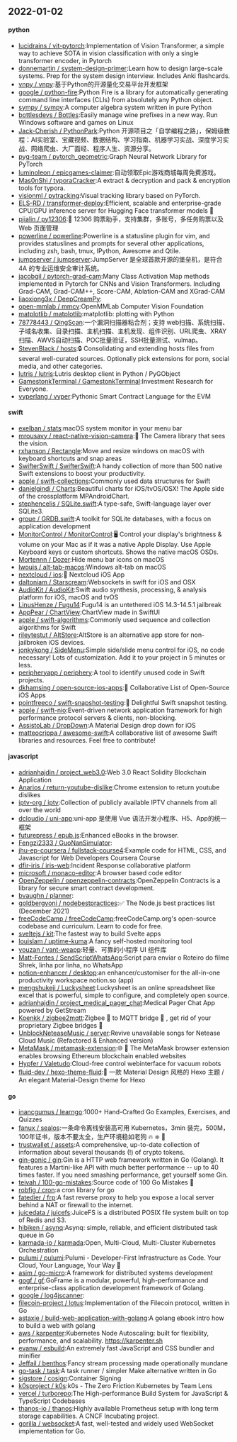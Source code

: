 ## 2022-01-02

#### python
* [lucidrains / vit-pytorch](https://github.com/lucidrains/vit-pytorch):Implementation of Vision Transformer, a simple way to achieve SOTA in vision classification with only a single transformer encoder, in Pytorch
* [donnemartin / system-design-primer](https://github.com/donnemartin/system-design-primer):Learn how to design large-scale systems. Prep for the system design interview. Includes Anki flashcards.
* [vnpy / vnpy](https://github.com/vnpy/vnpy):基于Python的开源量化交易平台开发框架
* [google / python-fire](https://github.com/google/python-fire):Python Fire is a library for automatically generating command line interfaces (CLIs) from absolutely any Python object.
* [sympy / sympy](https://github.com/sympy/sympy):A computer algebra system written in pure Python
* [bottlesdevs / Bottles](https://github.com/bottlesdevs/Bottles):Easily manage wine prefixes in a new way. Run Windows software and games on Linux
* [Jack-Cherish / PythonPark](https://github.com/Jack-Cherish/PythonPark):Python 开源项目之「自学编程之路」，保姆级教程：AI实验室、宝藏视频、数据结构、学习指南、机器学习实战、深度学习实战、网络爬虫、大厂面经、程序人生、资源分享。
* [pyg-team / pytorch_geometric](https://github.com/pyg-team/pytorch_geometric):Graph Neural Network Library for PyTorch
* [luminoleon / epicgames-claimer](https://github.com/luminoleon/epicgames-claimer):自动领取Epic游戏商城每周免费游戏。
* [Mas0nShi / typoraCracker](https://github.com/Mas0nShi/typoraCracker):A extract & decryption and pack & encryption tools for typora.
* [visionml / pytracking](https://github.com/visionml/pytracking):Visual tracking library based on PyTorch.
* [ELS-RD / transformer-deploy](https://github.com/ELS-RD/transformer-deploy):Efficient, scalable and enterprise-grade CPU/GPU inference server for Hugging Face transformer models
🚀
* [pjialin / py12306](https://github.com/pjialin/py12306):🚂
12306 购票助手，支持集群，多账号，多任务购票以及 Web 页面管理
* [powerline / powerline](https://github.com/powerline/powerline):Powerline is a statusline plugin for vim, and provides statuslines and prompts for several other applications, including zsh, bash, tmux, IPython, Awesome and Qtile.
* [jumpserver / jumpserver](https://github.com/jumpserver/jumpserver):JumpServer 是全球首款开源的堡垒机，是符合 4A 的专业运维安全审计系统。
* [jacobgil / pytorch-grad-cam](https://github.com/jacobgil/pytorch-grad-cam):Many Class Activation Map methods implemented in Pytorch for CNNs and Vision Transformers. Including Grad-CAM, Grad-CAM++, Score-CAM, Ablation-CAM and XGrad-CAM
* [liaoxiong3x / DeepCreamPy](https://github.com/liaoxiong3x/DeepCreamPy):
* [open-mmlab / mmcv](https://github.com/open-mmlab/mmcv):OpenMMLab Computer Vision Foundation
* [matplotlib / matplotlib](https://github.com/matplotlib/matplotlib):matplotlib: plotting with Python
* [78778443 / QingScan](https://github.com/78778443/QingScan):一个漏洞扫描器粘合剂；支持 web扫描、系统扫描、子域名收集、目录扫描、主机扫描、主机发现、组件识别、URL爬虫、XRAY扫描、AWVS自动扫描、POC批量验证，SSH批量测试、vulmap。
* [StevenBlack / hosts](https://github.com/StevenBlack/hosts):🔒
Consolidating and extending hosts files from several well-curated sources. Optionally pick extensions for porn, social media, and other categories.
* [lutris / lutris](https://github.com/lutris/lutris):Lutris desktop client in Python / PyGObject
* [GamestonkTerminal / GamestonkTerminal](https://github.com/GamestonkTerminal/GamestonkTerminal):Investment Research for Everyone.
* [vyperlang / vyper](https://github.com/vyperlang/vyper):Pythonic Smart Contract Language for the EVM

#### swift
* [exelban / stats](https://github.com/exelban/stats):macOS system monitor in your menu bar
* [mrousavy / react-native-vision-camera](https://github.com/mrousavy/react-native-vision-camera):📸
The Camera library that sees the vision.
* [rxhanson / Rectangle](https://github.com/rxhanson/Rectangle):Move and resize windows on macOS with keyboard shortcuts and snap areas
* [SwifterSwift / SwifterSwift](https://github.com/SwifterSwift/SwifterSwift):A handy collection of more than 500 native Swift extensions to boost your productivity.
* [apple / swift-collections](https://github.com/apple/swift-collections):Commonly used data structures for Swift
* [danielgindi / Charts](https://github.com/danielgindi/Charts):Beautiful charts for iOS/tvOS/OSX! The Apple side of the crossplatform MPAndroidChart.
* [stephencelis / SQLite.swift](https://github.com/stephencelis/SQLite.swift):A type-safe, Swift-language layer over SQLite3.
* [groue / GRDB.swift](https://github.com/groue/GRDB.swift):A toolkit for SQLite databases, with a focus on application development
* [MonitorControl / MonitorControl](https://github.com/MonitorControl/MonitorControl):🖥
Control your display's brightness & volume on your Mac as if it was a native Apple Display. Use Apple Keyboard keys or custom shortcuts. Shows the native macOS OSDs.
* [Mortennn / Dozer](https://github.com/Mortennn/Dozer):Hide menu bar icons on macOS
* [lwouis / alt-tab-macos](https://github.com/lwouis/alt-tab-macos):Windows alt-tab on macOS
* [nextcloud / ios](https://github.com/nextcloud/ios):📱
Nextcloud iOS App
* [daltoniam / Starscream](https://github.com/daltoniam/Starscream):Websockets in swift for iOS and OSX
* [AudioKit / AudioKit](https://github.com/AudioKit/AudioKit):Swift audio synthesis, processing, & analysis platform for iOS, macOS and tvOS
* [LinusHenze / Fugu14](https://github.com/LinusHenze/Fugu14):Fugu14 is an untethered iOS 14.3-14.5.1 jailbreak
* [AppPear / ChartView](https://github.com/AppPear/ChartView):ChartView made in SwiftUI
* [apple / swift-algorithms](https://github.com/apple/swift-algorithms):Commonly used sequence and collection algorithms for Swift
* [rileytestut / AltStore](https://github.com/rileytestut/AltStore):AltStore is an alternative app store for non-jailbroken iOS devices.
* [jonkykong / SideMenu](https://github.com/jonkykong/SideMenu):Simple side/slide menu control for iOS, no code necessary! Lots of customization. Add it to your project in 5 minutes or less.
* [peripheryapp / periphery](https://github.com/peripheryapp/periphery):A tool to identify unused code in Swift projects.
* [dkhamsing / open-source-ios-apps](https://github.com/dkhamsing/open-source-ios-apps):📱
Collaborative List of Open-Source iOS Apps
* [pointfreeco / swift-snapshot-testing](https://github.com/pointfreeco/swift-snapshot-testing):📸
Delightful Swift snapshot testing.
* [apple / swift-nio](https://github.com/apple/swift-nio):Event-driven network application framework for high performance protocol servers & clients, non-blocking.
* [AssistoLab / DropDown](https://github.com/AssistoLab/DropDown):A Material Design drop down for iOS
* [matteocrippa / awesome-swift](https://github.com/matteocrippa/awesome-swift):A collaborative list of awesome Swift libraries and resources. Feel free to contribute!

#### javascript
* [adrianhajdin / project_web3.0](https://github.com/adrianhajdin/project_web3.0):Web 3.0 React Solidity Blockchain Application
* [Anarios / return-youtube-dislike](https://github.com/Anarios/return-youtube-dislike):Chrome extension to return youtube dislikes
* [iptv-org / iptv](https://github.com/iptv-org/iptv):Collection of publicly available IPTV channels from all over the world
* [dcloudio / uni-app](https://github.com/dcloudio/uni-app):uni-app 是使用 Vue 语法开发小程序、H5、App的统一框架
* [futurepress / epub.js](https://github.com/futurepress/epub.js):Enhanced eBooks in the browser.
* [Fengzi2333 / GuoNanSimulator](https://github.com/Fengzi2333/GuoNanSimulator):
* [jhu-ep-coursera / fullstack-course4](https://github.com/jhu-ep-coursera/fullstack-course4):Example code for HTML, CSS, and Javascript for Web Developers Coursera Course
* [dfir-iris / iris-web](https://github.com/dfir-iris/iris-web):Incident Response collaborative platform
* [microsoft / monaco-editor](https://github.com/microsoft/monaco-editor):A browser based code editor
* [OpenZeppelin / openzeppelin-contracts](https://github.com/OpenZeppelin/openzeppelin-contracts):OpenZeppelin Contracts is a library for secure smart contract development.
* [bvaughn / planner](https://github.com/bvaughn/planner):
* [goldbergyoni / nodebestpractices](https://github.com/goldbergyoni/nodebestpractices):✅
The Node.js best practices list (December 2021)
* [freeCodeCamp / freeCodeCamp](https://github.com/freeCodeCamp/freeCodeCamp):freeCodeCamp.org's open-source codebase and curriculum. Learn to code for free.
* [sveltejs / kit](https://github.com/sveltejs/kit):The fastest way to build Svelte apps
* [louislam / uptime-kuma](https://github.com/louislam/uptime-kuma):A fancy self-hosted monitoring tool
* [youzan / vant-weapp](https://github.com/youzan/vant-weapp):轻量、可靠的小程序 UI 组件库
* [Matt-Fontes / SendScriptWhatsApp](https://github.com/Matt-Fontes/SendScriptWhatsApp):Script para enviar o Roteiro do filme Shrek, linha por linha, no WhatsApp
* [notion-enhancer / desktop](https://github.com/notion-enhancer/desktop):an enhancer/customiser for the all-in-one productivity workspace notion.so (app)
* [mengshukeji / Luckysheet](https://github.com/mengshukeji/Luckysheet):Luckysheet is an online spreadsheet like excel that is powerful, simple to configure, and completely open source.
* [adrianhajdin / project_medical_pager_chat](https://github.com/adrianhajdin/project_medical_pager_chat):Medical Pager Chat App powered by GetStream
* [Koenkk / zigbee2mqtt](https://github.com/Koenkk/zigbee2mqtt):Zigbee
🐝
to MQTT bridge
🌉
, get rid of your proprietary Zigbee bridges
🔨
* [UnblockNeteaseMusic / server](https://github.com/UnblockNeteaseMusic/server):Revive unavailable songs for Netease Cloud Music (Refactored & Enhanced version)
* [MetaMask / metamask-extension](https://github.com/MetaMask/metamask-extension):🌐
🔌
The MetaMask browser extension enables browsing Ethereum blockchain enabled websites
* [Hypfer / Valetudo](https://github.com/Hypfer/Valetudo):Cloud-free control webinterface for vacuum robots
* [fluid-dev / hexo-theme-fluid](https://github.com/fluid-dev/hexo-theme-fluid):🌊
一款 Material Design 风格的 Hexo 主题 / An elegant Material-Design theme for Hexo

#### go
* [inancgumus / learngo](https://github.com/inancgumus/learngo):1000+ Hand-Crafted Go Examples, Exercises, and Quizzes
* [fanux / sealos](https://github.com/fanux/sealos):一条命令离线安装高可用 Kubernetes，3min 装完，500M，100年证书，版本不要太全，生产环境稳如老狗
🔥
⎈
🐳
* [trustwallet / assets](https://github.com/trustwallet/assets):A comprehensive, up-to-date collection of information about several thousands (!) of crypto tokens.
* [gin-gonic / gin](https://github.com/gin-gonic/gin):Gin is a HTTP web framework written in Go (Golang). It features a Martini-like API with much better performance -- up to 40 times faster. If you need smashing performance, get yourself some Gin.
* [teivah / 100-go-mistakes](https://github.com/teivah/100-go-mistakes):Source code of 100 Go Mistakes
📖
* [robfig / cron](https://github.com/robfig/cron):a cron library for go
* [fatedier / frp](https://github.com/fatedier/frp):A fast reverse proxy to help you expose a local server behind a NAT or firewall to the internet.
* [juicedata / juicefs](https://github.com/juicedata/juicefs):JuiceFS is a distributed POSIX file system built on top of Redis and S3.
* [hibiken / asynq](https://github.com/hibiken/asynq):Asynq: simple, reliable, and efficient distributed task queue in Go
* [karmada-io / karmada](https://github.com/karmada-io/karmada):Open, Multi-Cloud, Multi-Cluster Kubernetes Orchestration
* [pulumi / pulumi](https://github.com/pulumi/pulumi):Pulumi - Developer-First Infrastructure as Code. Your Cloud, Your Language, Your Way
🚀
* [asim / go-micro](https://github.com/asim/go-micro):A framework for distributed systems development
* [gogf / gf](https://github.com/gogf/gf):GoFrame is a modular, powerful, high-performance and enterprise-class application development framework of Golang.
* [google / log4jscanner](https://github.com/google/log4jscanner):
* [filecoin-project / lotus](https://github.com/filecoin-project/lotus):Implementation of the Filecoin protocol, written in Go
* [astaxie / build-web-application-with-golang](https://github.com/astaxie/build-web-application-with-golang):A golang ebook intro how to build a web with golang
* [aws / karpenter](https://github.com/aws/karpenter):Kubernetes Node Autoscaling: built for flexibility, performance, and scalability. https://karpenter.sh
* [evanw / esbuild](https://github.com/evanw/esbuild):An extremely fast JavaScript and CSS bundler and minifier
* [Jeffail / benthos](https://github.com/Jeffail/benthos):Fancy stream processing made operationally mundane
* [go-task / task](https://github.com/go-task/task):A task runner / simpler Make alternative written in Go
* [sigstore / cosign](https://github.com/sigstore/cosign):Container Signing
* [k0sproject / k0s](https://github.com/k0sproject/k0s):k0s - The Zero Friction Kubernetes by Team Lens
* [vercel / turborepo](https://github.com/vercel/turborepo):The High-performance Build System for JavaScript & TypeScript Codebases
* [thanos-io / thanos](https://github.com/thanos-io/thanos):Highly available Prometheus setup with long term storage capabilities. A CNCF Incubating project.
* [gorilla / websocket](https://github.com/gorilla/websocket):A fast, well-tested and widely used WebSocket implementation for Go.
